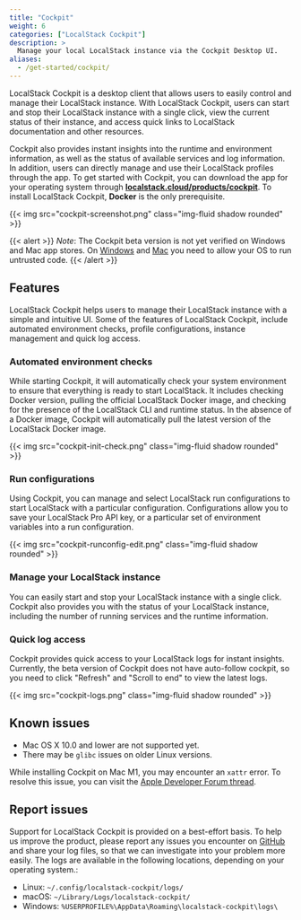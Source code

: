 ```yaml
---
title: "Cockpit"
weight: 6
categories: ["LocalStack Cockpit"]
description: >
  Manage your local LocalStack instance via the Cockpit Desktop UI.
aliases:
  - /get-started/cockpit/
---
```


LocalStack Cockpit is a desktop client that allows users to easily control and manage their LocalStack instance. With LocalStack Cockpit, users can start and stop their LocalStack instance with a single click, view the current status of their instance, and access quick links to LocalStack documentation and other resources. 

Cockpit also provides instant insights into the runtime and environment information, as well as the status of available services and log information. In addition, users can directly manage and use their LocalStack profiles through the app. To get started with Cockpit, you can download the app for your operating system through [**localstack.cloud/products/cockpit**](https://localstack.cloud/products/cockpit). To install LocalStack Cockpit, **Docker** is the only prerequisite.

<p>
{{< img src="cockpit-screenshot.png" class="img-fluid shadow rounded" >}}
</p>

{{< alert >}}
*Note*: The Cockpit beta version is not yet verified on Windows and Mac app stores.
On [Windows](https://www.windowscentral.com/how-disable-smartscreen-trusted-app-windows-10) and [Mac](https://support.apple.com/guide/mac-help/open-a-mac-app-from-an-unidentified-developer-mh40616/mac) you need to allow your OS to run untrusted code.
{{< /alert >}}

## Features

LocalStack Cockpit helps users to manage their LocalStack instance with a simple and intuitive UI. Some of the features of LocalStack Cockpit, include automated environment checks, profile configurations, instance management and quick log access.

### Automated environment checks

While starting Cockpit, it will automatically check your system environment to ensure that everything is ready to start LocalStack. It includes checking Docker version, pulling the official LocalStack Docker image, and checking for the presence of the LocalStack CLI and runtime status. In the absence of a Docker image, Cockpit will automatically pull the latest version of the LocalStack Docker image.

<p>
{{< img src="cockpit-init-check.png" class="img-fluid shadow rounded" >}}
</p>

### Run configurations

Using Cockpit, you can manage and select LocalStack run configurations to start LocalStack with a particular configuration. Configurations allow you to save your LocalStack Pro API key, or a particular set of environment variables into a run configuration.

<p>
{{< img src="cockpit-runconfig-edit.png" class="img-fluid shadow rounded" >}}
</p>

### Manage your LocalStack instance

You can easily start and stop your LocalStack instance with a single click. Cockpit also provides you with the status of your LocalStack instance, including the number of running services and the runtime information.

### Quick log access

Cockpit provides quick access to your LocalStack logs for instant insights. Currently, the beta version of Cockpit does not have auto-follow cockpit, so you need to click "Refresh" and "Scroll to end" to view the latest logs.

<p>
{{< img src="cockpit-logs.png" class="img-fluid shadow rounded" >}}
</p>

## Known issues

- Mac OS X 10.0 and lower are not supported yet.
- There may be `glibc` issues on older Linux versions.

While installing Cockpit on Mac M1, you may encounter an `xattr` error. To resolve this issue, you can visit the [Apple Developer Forum thread](https://developer.apple.com/forums/thread/692774).

## Report issues

Support for LocalStack Cockpit is provided on a best-effort basis. To help us improve the product, please report any issues you encounter on [GitHub](https://github.com/localstack/cockpit/issues) and share your log files, so that we can investigate into your problem more easily. The logs are available in the following locations, depending on your operating system.:

- Linux: `~/.config/localstack-cockpit/logs/`
- macOS: `~/Library/Logs/localstack-cockpit/`
- Windows: `%USERPROFILE%\AppData\Roaming\localstack-cockpit\logs\`
